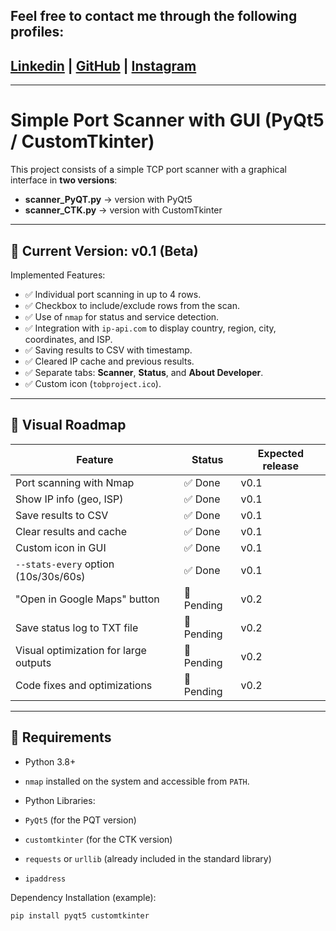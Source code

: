 ## Feel free to contact me through the following profiles:

 ## [Linkedin](https://www.linkedin.com/in/andrespds/) | [GitHub](https://github.com/tobproject) | [Instagram](https://www.instagram.com/tob_project/)


---



# Simple Port Scanner with GUI (PyQt5 / CustomTkinter)

This project consists of a simple TCP port scanner with a graphical interface in **two versions**:

- **scanner_PyQT.py** → version with PyQt5
- **scanner_CTK.py** → version with CustomTkinter

---

## 📌 Current Version: **v0.1 (Beta)**

Implemented Features:
- ✅ Individual port scanning in up to 4 rows.
- ✅ Checkbox to include/exclude rows from the scan.
- ✅ Use of `nmap` for status and service detection.
- ✅ Integration with `ip-api.com` to display country, region, city, coordinates, and ISP.
- ✅ Saving results to CSV with timestamp.
- ✅ Cleared IP cache and previous results.
- ✅ Separate tabs: **Scanner**, **Status**, and **About Developer**.
- ✅ Custom icon (`tobproject.ico`).

---

## 📌 Visual Roadmap

| Feature | Status | Expected release |
|----------------------------------------|----------|------------------|
| Port scanning with Nmap | ✅ Done | v0.1 |
| Show IP info (geo, ISP) | ✅ Done | v0.1 |
| Save results to CSV | ✅ Done | v0.1 |
| Clear results and cache | ✅ Done | v0.1 |
| Custom icon in GUI | ✅ Done | v0.1 |
| `--stats-every` option (10s/30s/60s) | ✅ Done | v0.1 |
| "Open in Google Maps" button | 🚧 Pending | v0.2 |
| Save status log to TXT file | 🚧 Pending | v0.2 |
| Visual optimization for large outputs | 🚧 Pending | v0.2 |
| Code fixes and optimizations | 🚧 Pending | v0.2 |

---

## 🔧 Requirements

- Python 3.8+
- `nmap` installed on the system and accessible from `PATH`.

- Python Libraries:
- `PyQt5` (for the PQT version)
- `customtkinter` (for the CTK version)
- `requests` or `urllib` (already included in the standard library)
- `ipaddress`

Dependency Installation (example):
```bash
pip install pyqt5 customtkinter
